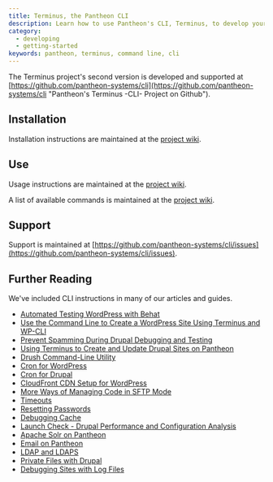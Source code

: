 ```yaml
---
title: Terminus, the Pantheon CLI
description: Learn how to use Pantheon's CLI, Terminus, to develop your sites from the command line.
category:
  - developing
  - getting-started
keywords: pantheon, terminus, command line, cli
---
```

The Terminus project's second version is developed and supported at [https://github.com/pantheon-systems/cli](https://github.com/pantheon-systems/cli "Pantheon's Terminus -CLI- Project on Github").
## Installation
Installation instructions are maintained at the [project wiki](https://github.com/pantheon-systems/cli/wiki/Installation "Pantheon CLI wiki, installation page on Github").
## Use
Usage instructions are maintained at the [project wiki](https://github.com/pantheon-systems/cli/wiki/Usage "Pantheon CLI wiki, usage page on Github").

A list of available commands is maintained at the [project wiki](https://github.com/pantheon-systems/cli/wiki/Available-Commands "Pantheon CLI wiki, commands page on Github").
## Support
Support is maintained at [https://github.com/pantheon-systems/cli/issues](https://github.com/pantheon-systems/cli/issues).

## Further Reading
We've included CLI instructions in many of our articles and guides.

- [Automated Testing WordPress with Behat](/docs/guides/automated-testing-wordpress-behat/)
- [Use the Command Line to Create a WordPress Site Using Terminus and WP-CLI](/docs/guides/create-a-wordpress-site-from-the-commandline-with-terminus-and-wp-cli/)
- [Prevent Spamming During Drupal Debugging and Testing](/docs/guides/rerouting-outbound-email/)
- [Using Terminus to Create and Update Drupal Sites on Pantheon](/docs/guides/terminus-drupal-site-management/)
- [Drush Command-Line Utility](/docs/articles/local/drupal-drush-command-line-utility/)
- [Cron for WordPress](/docs/articles/wordpress/cron-for-wordpress/)
- [Cron for Drupal](/docs/articles/drupal/cron/)
- [CloudFront CDN Setup for WordPress](/docs/articles/wordpress/cloudFront-setup-for-wordpress/)
- [More Ways of Managing Code in SFTP Mode](/docs/articles/sites/code/more-ways-of-managing-code-in-sftp-mode/)
- [Timeouts](/docs/articles/sites/timeouts/)
- [Resetting Passwords](/docs/articles/sites/resetting-passwords/)
- [Debugging Cache](/docs/articles/sites/varnish/debugging-cache/)
- [Launch Check - Drupal Performance and Configuration Analysis](/docs/articles/drupal/launch-check-drupal-performance-and-configuration-analysis/)
- [Apache Solr on Pantheon](/docs/articles/sites/apache-solr)
- [Email on Pantheon](/docs/articles/sites/code/email)
- [LDAP and LDAPS](/docs/articles/sites/code/ldap-and-ldaps)
- [Private Files with Drupal](/docs/articles/drupal/private-files)
- [Debugging Sites with Log Files](/docs/articles/sites/debugging-sites-with-log-files)
